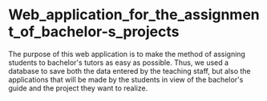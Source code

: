 # Web_application_for_the_assignment_of_bachelor-s_projects
The purpose of this web application is to make the method of assigning students to bachelor's tutors as easy as possible. Thus, we used a database to save both the data entered by the teaching staff, but also the applications that will be made by the students in view of the bachelor's guide and the project they want to realize.
